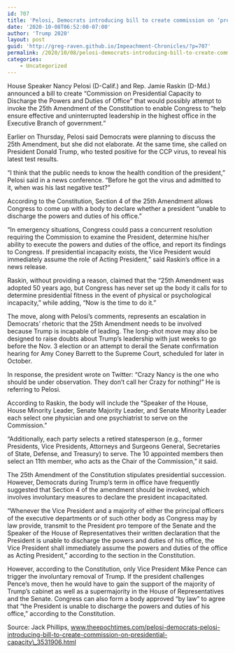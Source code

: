 ```yaml
---
id: 707
title: 'Pelosi, Democrats introducing bill to create commission on ‘presidential capacity’'
date: '2020-10-08T06:52:00-07:00'
author: 'Trump 2020'
layout: post
guid: 'http://greg-raven.github.io/Impeachment-Chronicles/?p=707'
permalink: /2020/10/08/pelosi-democrats-introducing-bill-to-create-commission-on-presidential-capacity/
categories:
    - Uncategorized
---
```


House Speaker Nancy Pelosi (D-Calif.) and Rep. Jamie Raskin (D-Md.) announced a bill to create “Commission on Presidential Capacity to Discharge the Powers and Duties of Office” that would possibly attempt to invoke the 25th Amendment of the Constitution to enable Congress to “help ensure effective and uninterrupted leadership in the highest office in the Executive Branch of government.”

Earlier on Thursday, Pelosi said Democrats were planning to discuss the 25th Amendment, but she did not elaborate. At the same time, she called on President Donald Trump, who tested positive for the CCP virus, to reveal his latest test results.

“I think that the public needs to know the health condition of the president,” Pelosi said in a news conference. “Before he got the virus and admitted to it, when was his last negative test?”

According to the Constitution, Section 4 of the 25th Amendment allows Congress to come up with a body to declare whether a president “unable to discharge the powers and duties of his office.”

“In emergency situations, Congress could pass a concurrent resolution requiring the Commission to examine the President, determine his/her ability to execute the powers and duties of the office, and report its findings to Congress. If presidential incapacity exists, the Vice President would immediately assume the role of Acting President,” said Raskin’s office in a news release.

Raskin, without providing a reason, claimed that the “25th Amendment was adopted 50 years ago, but Congress has never set up the body it calls for to determine presidential fitness in the event of physical or psychological incapacity,” while adding, “Now is the time to do it.”

The move, along with Pelosi’s comments, represents an escalation in Democrats’ rhetoric that the 25th Amendment needs to be involved because Trump is incapable of leading. The long-shot move may also be designed to raise doubts about Trump’s leadership with just weeks to go before the Nov. 3 election or an attempt to derail the Senate confirmation hearing for Amy Coney Barrett to the Supreme Court, scheduled for later in October.

In response, the president wrote on Twitter: “Crazy Nancy is the one who should be under observation. They don’t call her Crazy for nothing!” He is referring to Pelosi.

According to Raskin, the body will include the “Speaker of the House, House Minority Leader, Senate Majority Leader, and Senate Minority Leader each select one physician and one psychiatrist to serve on the Commission.”

“Additionally, each party selects a retired statesperson (e.g., former Presidents, Vice Presidents, Attorneys and Surgeons General, Secretaries of State, Defense, and Treasury) to serve. The 10 appointed members then select an 11th member, who acts as the Chair of the Commission,” it said.

The 25th Amendment of the Constitution stipulates presidential succession. However, Democrats during Trump’s term in office have frequently suggested that Section 4 of the amendment should be invoked, which involves involuntary measures to declare the president incapacitated.

“Whenever the Vice President and a majority of either the principal officers of the executive departments or of such other body as Congress may by law provide, transmit to the President pro tempore of the Senate and the Speaker of the House of Representatives their written declaration that the President is unable to discharge the powers and duties of his office, the Vice President shall immediately assume the powers and duties of the office as Acting President,” according to the section in the Constitution.

However, according to the Constitution, only Vice President Mike Pence can trigger the involuntary removal of Trump. If the president challenges Pence’s move, then he would have to gain the support of the majority of Trump’s cabinet as well as a supermajority in the House of Representatives and the Senate. Congress can also form a body approved “by law” to agree that “the President is unable to discharge the powers and duties of his office,” according to the Constitution.

Source: Jack Phillips, www.theepochtimes.com/pelosi-democrats-pelosi-introducing-bill-to-create-commission-on-presidential-capacity\_3531906.html